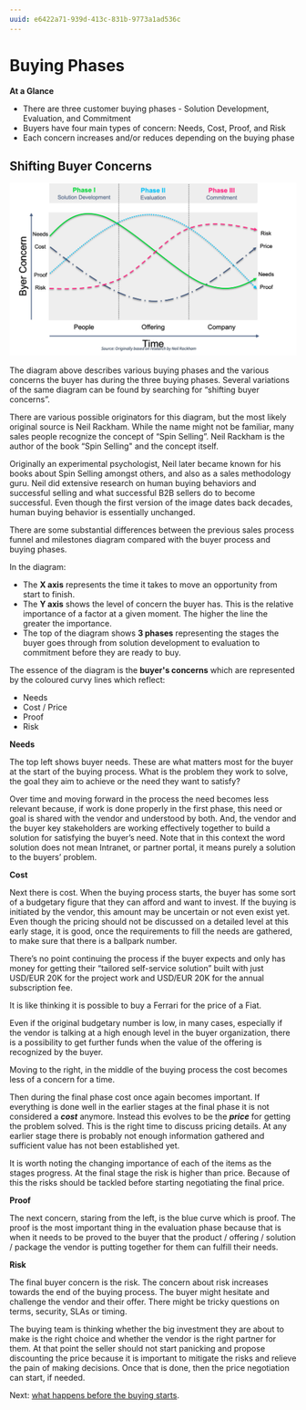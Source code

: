 ```yaml
---
uuid: e6422a71-939d-413c-831b-9773a1ad536c
---
```


# Buying Phases

**At a Glance**

* There are three customer buying phases - Solution Development, Evaluation, and Commitment
* Buyers have four main types of concern: Needs, Cost, Proof, and Risk
* Each concern increases and/or reduces depending on the buying phase

## Shifting Buyer Concerns

![Research shows that buyer concerns shift in importance through the different buying phases.](./buying-phases/images/01.png)

The diagram above describes various buying phases and the various concerns the buyer has during the three buying phases. Several variations of the same diagram can be found by searching for “shifting buyer concerns”.

There are various possible originators for this diagram, but the most likely original source is Neil Rackham. While the name might not be familiar, many sales people recognize the concept of “Spin Selling”. Neil Rackham is the author of the book “Spin Selling" and the concept itself.

Originally an experimental psychologist, Neil later became known for his books about Spin Selling amongst others, and also as a sales methodology guru. Neil did extensive research on human buying behaviors and successful selling and what successful B2B sellers do to become successful. Even though the first version of the image dates back decades, human buying behavior is essentially unchanged.

There are some substantial differences between the previous sales process funnel and milestones diagram compared with the buyer process and buying phases.

In the diagram:

* The **X axis** represents the time it takes to move an opportunity from start to finish. 
* The **Y axis** shows the level of concern the buyer has. This is the relative importance of a factor at a given moment. The higher the line the greater the importance.
* The top of the diagram shows **3 phases** representing the stages the buyer goes through from solution development to evaluation to commitment before they are ready to buy. 

The essence of the diagram is the **buyer's concerns** which are represented by the coloured curvy lines which reflect:

* Needs
* Cost / Price
* Proof
* Risk

**Needs**

The top left shows buyer needs. These are what matters most for the buyer at the start of the buying process. What is the problem they work to solve, the goal they aim to achieve or the need they want to satisfy? 

Over time and moving forward in the process the need becomes less relevant because, if work is done properly in the first phase, this need or goal is shared with the vendor and understood by both. And, the vendor and the buyer key stakeholders are working effectively together to build a solution for satisfying the buyer’s need. Note that in this context the word solution does not mean Intranet, or partner portal, it means purely a solution to the buyers’ problem.

**Cost**

Next there is cost. When the buying process starts, the buyer has some sort of a budgetary figure that they can afford and want to invest. If the buying is initiated by the vendor, this amount may be uncertain or not even exist yet. Even though the pricing should not be discussed on a detailed level at this early stage, it is good, once the requirements to fill the needs are gathered,  to make sure that there is a ballpark number. 

There’s no point continuing the process if the buyer expects and only has money for getting their “tailored self-service solution” built with just USD/EUR 20K for the project work and USD/EUR 20K for the annual subscription fee. 

It is like thinking it is possible to buy a Ferrari for the price of a Fiat. 

Even if the original budgetary number is low, in many cases, especially if the vendor is talking at a high enough level in the buyer organization, there is a possibility to get further funds when the value of the offering is recognized by the buyer.

Moving to the right, in the middle of the buying process the cost becomes less of a concern for a time. 

Then during the final phase cost once again becomes important. If everything is done well in the earlier stages at the final phase it is not considered a **_cost_** anymore. Instead this evolves to be the **_price_** for getting the problem solved. This is the right time to discuss pricing details. At any earlier stage there is probably not enough information gathered and sufficient value has not been established yet. 

It is worth noting the changing importance of each of the items as the stages progress. At the final stage the risk is higher than price. Because of this the risks should be tackled before starting negotiating the final price. 

**Proof**

The next concern, staring from the left, is the blue curve which is proof. The proof is the most important thing in the evaluation phase because that is when it needs to be proved to the buyer that the product / offering / solution / package the vendor is putting together for them can fulfill their needs. 

**Risk**

The final buyer concern is the risk. The concern about risk increases towards the end of the buying process. The buyer might hesitate and challenge the vendor and their offer. There might be tricky questions on terms, security, SLAs or timing. 

The buying team is thinking whether the big investment they are about to make is the right choice and whether the vendor is the right partner for them. At that point the seller should not start panicking and propose discounting the price because it is important to mitigate the risks and relieve the pain of making decisions. Once that is done, then the price negotiation can start, if needed.

Next: [what happens before the buying starts](./before-buying-starts.md).
